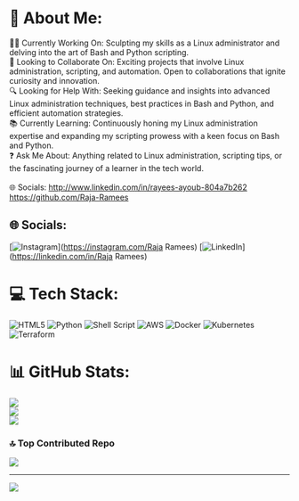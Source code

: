 # 💫 About Me:
👨‍💻 Currently Working On: Sculpting my skills as a Linux administrator and delving into the art of Bash and Python scripting. <br>🚀 Looking to Collaborate On: Exciting projects that involve Linux administration, scripting, and automation. Open to collaborations that ignite curiosity and innovation. <br>🔍 Looking for Help With: Seeking guidance and insights into advanced Linux administration techniques, best practices in Bash and Python, and efficient automation strategies. <br>📚 Currently Learning: Continuously honing my Linux administration expertise and expanding my scripting prowess with a keen focus on Bash and Python. <br>❓ Ask Me About: Anything related to Linux administration, scripting tips, or the fascinating journey of a learner in the tech world.<br><br>🌐 Socials: http://www.linkedin.com/in/rayees-ayoub-804a7b262<br>                      https://github.com/Raja-Ramees


## 🌐 Socials:
[![Instagram](https://img.shields.io/badge/Instagram-%23E4405F.svg?logo=Instagram&logoColor=white)](https://instagram.com/Raja Ramees) [![LinkedIn](https://img.shields.io/badge/LinkedIn-%230077B5.svg?logo=linkedin&logoColor=white)](https://linkedin.com/in/Raja Ramees) 

# 💻 Tech Stack:
![HTML5](https://img.shields.io/badge/html5-%23E34F26.svg?style=for-the-badge&logo=html5&logoColor=white) ![Python](https://img.shields.io/badge/python-3670A0?style=for-the-badge&logo=python&logoColor=ffdd54) ![Shell Script](https://img.shields.io/badge/shell_script-%23121011.svg?style=for-the-badge&logo=gnu-bash&logoColor=white) ![AWS](https://img.shields.io/badge/AWS-%23FF9900.svg?style=for-the-badge&logo=amazon-aws&logoColor=white) ![Docker](https://img.shields.io/badge/docker-%230db7ed.svg?style=for-the-badge&logo=docker&logoColor=white) ![Kubernetes](https://img.shields.io/badge/kubernetes-%23326ce5.svg?style=for-the-badge&logo=kubernetes&logoColor=white) ![Terraform](https://img.shields.io/badge/terraform-%235835CC.svg?style=for-the-badge&logo=terraform&logoColor=white)
# 📊 GitHub Stats:
![](https://github-readme-stats.vercel.app/api?username=Raja-Ramees&theme=radical&hide_border=false&include_all_commits=true&count_private=false)<br/>
![](https://github-readme-streak-stats.herokuapp.com/?user=Raja-Ramees&theme=radical&hide_border=false)<br/>
![](https://github-readme-stats.vercel.app/api/top-langs/?username=Raja-Ramees&theme=radical&hide_border=false&include_all_commits=true&count_private=false&layout=compact)

### 🔝 Top Contributed Repo
![](https://github-contributor-stats.vercel.app/api?username=Raja-Ramees&limit=5&theme=dark&combine_all_yearly_contributions=true)

---
[![](https://visitcount.itsvg.in/api?id=Raja-Ramees&icon=0&color=0)](https://visitcount.itsvg.in)

<!-- Proudly created with GPRM ( https://gprm.itsvg.in ) -->
